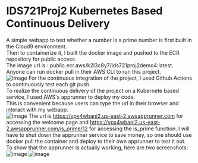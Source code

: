 # IDS721Proj2 Kubernetes Based Continuous Delivery
A simple webapp to test whether a number is a prime number is first built in the Cloud9 environment.  
Then to containerize it, I built the docker image and pushed to the ECR repository for public access.  
The image url is : public.ecr.aws/k2l3c8y7/ids721proj2demo4:latest.  
Anyone can run docker pull in their AWS CLI to run this project.  
![image](https://user-images.githubusercontent.com/90075179/155903386-b89f5a7a-959a-4f88-bb62-441ec6dc30d4.png)
For the continuous integration of the project, I used Github Actions to continuously test each git push.  
To realize the continuous delivery of the project on a Kubernete based service, I used AWS's apprunner to deploy my code.  
This is convenient because users can type the url in their browser and interact with my webapp.  
![image](https://user-images.githubusercontent.com/90075179/155903462-cca076ab-5119-4dab-b9db-493d3dc01d76.png)
The url is https://vpx4wbani2.us-east-2.awsapprunner.com for accessing the welcome page and https://vpx4wbani2.us-east-2.awsapprunner.com/is_prime/12 for accessing the is_prime function. I will have to shut down the apprunner service to save money, so one should use docker pull the container and deploy to their own apprunner to test it out.  
To show that the apprunner is actually working, here are two screenshots:  
![image](https://user-images.githubusercontent.com/90075179/155903544-def27b37-35df-46f2-89c2-687272d51ca0.png)
![image](https://user-images.githubusercontent.com/90075179/155903548-bbf4efd5-93ec-43a3-8149-bf2817035b6a.png)

